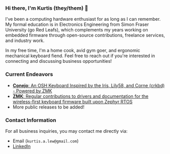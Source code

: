 ### Hi there, I'm Kurtis (they/them) 👋

I've been a computing hardware enthusiast for as long as I can remember. My formal education is in Electronics Engineering from Simon Fraser University (go Red Leafs), which complements my years working on embedded firmware through open-source contributions, freelance services, and industry work.

In my free time, I'm a home cook, avid gym goer, and ergonomic mechanical keyboard fiend. Feel free to reach out if you're interested in connecting and discussing business opportunities!

### Current Endeavors
- [**Conejo**: An OSH Keyboard Inspired by the Iris, Lily58, and Corne (crkbd) - Powered by ZMK](https://github.com/kurtis-lew/Conejo)
- [**ZMK**: Regular contributions to drivers and documentation for the wireless-first keyboard firmware built upon Zephyr RTOS](https://github.com/zmkfirmware/zmk)
- More public releases to be added!

### Contact Information
For all business inquiries, you may contact me directly via:
- Email (`kurtis.a.lew@gmail.com`)
- [LinkedIn](https://www.linkedin.com/in/kurtislew/)


<!--
**kurtis-lew/kurtis-lew** is a ✨ _special_ ✨ repository because its `README.md` (this file) appears on your GitHub profile.

Here are some ideas to get you started:

- 🔭 I’m currently working on ...
- 🌱 I’m currently learning ...
- 👯 I’m looking to collaborate on ...
- 🤔 I’m looking for help with ...
- 💬 Ask me about ...
- 📫 How to reach me: ...
- 😄 Pronouns: ...
- ⚡ Fun fact: ...
-->
